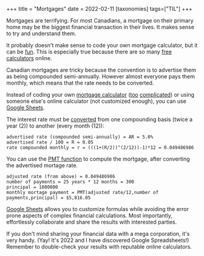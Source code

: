 +++
title = "Mortgages"
date = 2022-02-11
[taxonomies] 
tags=["TIL"]
+++

Mortgages are terrifying.
For most Canadians, a mortgage on their primary home may be the biggest financial transaction in their lives.
It makes sense to try and understand them.

It probably doesn't make sense to code your own mortgage calculator, but it can be [fun][canadian-mortgage].
This is especially true because there are so many [free][mortgage-calculator-public] [calculators][mortgage-calculator-private] online.

Canadian mortgages are tricky because the convention is to advertise them as being compounded semi-annually.
However almost everyone pays them monthly, which means that the rate needs to be converted.

Instead of coding your own [mortgage calculator][canadian-mortgage] ([too][home-buyer] [complicated][land-transfer]) or using someone else's online calculator (not customized enough), you can use [Google Sheets][sheets].

The interest rate must be [converted][compounding-basis] from one compounding basis (twice a year (2)) to another (every month (12)):

```
advertised rate (compounded semi-annually) = AR = 5.0%
advertised rate / 100 = R = 0.05
rate compounded monthly = r = (((1+(R/2))^(2/12))-1)*12 = 0.049486986
```

You can use the [PMT function][pmt] to compute the mortgage, after converting the advertised mortage rate.

```
adjusted rate (from above) = 0.049486986 
number of payments = 25 years * 12 months = 300
principal = 1000000
monthly mortage payment = PMT(adjusted rate/12,number of payments,principal) = $5,816.05
```

[Google Sheets][sheets] allows you to customize formulas while avoiding the error prone aspects of complex financial calculations. 
Most importantly, effortlessly collaborate and share the results with interested parties.

If you don't mind sharing your financial data with a mega corporation, it's very handy.
(Yay! It's 2022 and I have discovered Google Spreadsheets!)
Remember to double-check your results with reputable online calculators.

[canadian-mortgage]: https://github.com/mlbright/canadian-mortgage
[mortgage-calculator-public]: https://itools-ioutils.fcac-acfc.gc.ca/MC-CH/MCCalc-CHCalc-eng.aspx
[mortgage-calculator-private]: https://www.ratehub.ca/mortgage-payment-calculator
[sheets]: https://docs.google.com/spreadsheets
[compounding-basis]: https://en.wikipedia.org/wiki/Compound_interest#Compounding_basis
[pmt]: https://support.google.com/docs/answer/3093185?hl=en
[home-buyer]: https://github.com/mlbright/home-buyer
[land-transfer]: https://github.com/mlbright/toronto-land-transfer-tax